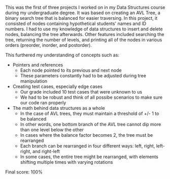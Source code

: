This was the first of three projects I worked on in my Data Structures course during my undergraduate degree. It was based on creating an AVL Tree, a binary search tree that is balanced
for easier traversing. In this project, it consisted of nodes containing hypothetical students' names and ID numbers. I had to use my knowledge of data structures to insert and delete 
nodes, balancing the tree afterwards. Other features included searching the tree, returning the number of levels, and printing all of the nodes in various orders (preorder, inorder, 
and postorder).

This furthered my understanding of concepts such as:
- Pointers and references
    - Each node pointed to its previous and next node
    - These parameters constantly had to be adjusted during tree manipulation
- Creating test cases, especially edge cases
    - Our grade included 10 test cases that were unknown to us
    - We had to be robust and think of all possibe scenarios to make sure our code ran properly
- The math behind data structures as a whole
  - In the case of AVL trees, they must maintain a threshold of +/- 1 to be balanced
  - In other words, one bottom branch of the AVL tree cannot dip more than one level below the other
  - In cases where the balance factor becomes 2, the tree must be rearranged
  - Each branch can be rearranged in four different ways: left, right, left-right, and right-left
  - In some cases, the entire tree might be rearranged, with elements shifting multiple times with varying rotations
   
Final score: 100%
